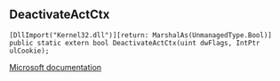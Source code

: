 ## DeactivateActCtx

```
[DllImport("Kernel32.dll")][return: MarshalAs(UnmanagedType.Bool)]
public static extern bool DeactivateActCtx(uint dwFlags, IntPtr ulCookie);
```

[Microsoft documentation](https://docs.microsoft.com/en-us/windows/win32/api/winbase/nf-winbase-deactivateactctx)
